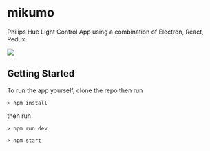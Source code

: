 # mikumo
Philips Hue Light Control App using a combination of Electron, React, Redux.

![](http://puu.sh/yw7xi/a9cc5d59b1.png)

## Getting Started
To run the app yourself, clone the repo then run
```
> npm install
```

then run 

```
> npm run dev
```

```
> npm start
```
